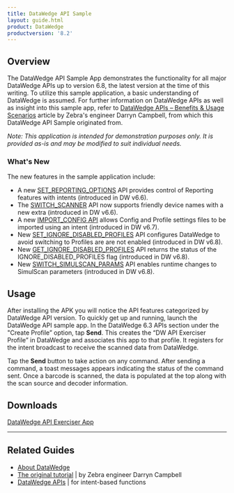 ```yaml
---
title: DataWedge API Sample
layout: guide.html
product: DataWedge
productversion: '8.2'
---
```


## Overview
The DataWedge API Sample App demonstrates the functionality for all major DataWedge APIs up to version 6.8, the latest version at the time of this writing. To utilize this sample application, a basic understanding of DataWedge is assumed.  For further information on DataWedge APIs as well as insight into this sample app, refer to [DataWedge APIs – Benefits & Usage Scenarios](https://developer.zebra.com/community/home/blog/2017/06/27/datawedge-apis-benefits-challenges) article by Zebra's engineer Darryn Campbell, from which this DataWedge API Sample originated from. 

*Note: This application is intended for demonstration purposes only.  It is provided as-is and may be modified to suit individual needs.*

### What's New
The new features in the sample application include:
* A new [SET_REPORTING_OPTIONS](http://techdocs.zebra.com/datawedge/latest/guide/api/setreportingoptions/) API provides control of Reporting features with intents (introduced in DW v6.6).
* The [SWITCH_SCANNER](http://techdocs.zebra.com/datawedge/latest/guide/api/switchscanner/) API now supports friendly device names with a new extra (introduced in DW v6.6).
* A new [IMPORT_CONFIG API](http://techdocs.zebra.com/datawedge/latest/guide/api/importconfig/) allows Config and Profile settings files to be imported using an intent (introduced in DW v6.7).
* New [SET_IGNORE_DISABLED_PROFILES](http://techdocs.zebra.com/datawedge/latest/guide/api/setignoredisabledprofiles/) API configures DataWedge to avoid switching to Profiles are are not enabled (introduced in DW v6.8).
* New [GET_IGNORE_DISABLED_PROFILES](http://techdocs.zebra.com/datawedge/latest/guide/api/getignoredisabledprofiles/) API returns the status of the IGNORE_DISABLED_PROFILES flag (introduced in DW v6.8).
* New [SWITCH_SIMULSCAN_PARAMS](http://techdocs.zebra.com/datawedge/latest/guide/api/switchsimulscanparams/) API enables runtime changes to SimulScan parameters (introduced in DW v6.8).

## Usage

After installing the APK you will notice the API features categorized by DataWedge API version. To quickly get up and running, launch the DataWedge API sample app. In the DataWedge 6.3 APIs section under the "Create Profile” option, tap **Send**. This creates the “DW API Exerciser Profile” in DataWedge and associates this app to that profile.  It registers for the intent broadcast to receive the scanned data from DataWedge. 

Tap the **Send** button to take action on any command. After sending a command, a toast messages appears indicating the status of the command sent.  Once a barcode is scanned, the data is populated at the top along with the scan source and decoder information.  

## Downloads

[DataWedge API Exerciser App](https://github.com/Zebra/samples-datawedge)

-----

## Related Guides

* [About DataWedge](http://techdocs.zebra.com/datawedge/latest/guide/about/)
* [The original tutorial](https://developer.zebra.com/community/home/blog/2017/06/27/datawedge-apis-benefits-challenges) | by Zebra engineer Darryn Campbell
* [DataWedge APIs](../) | for intent-based functions


